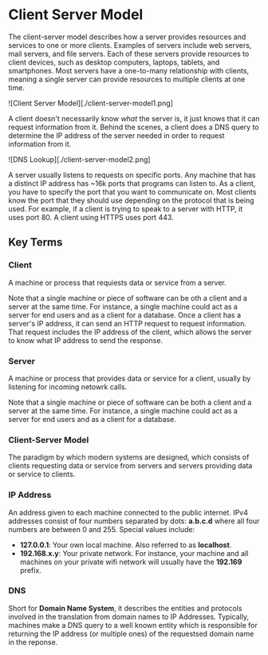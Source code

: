 # Client Server Model  
The client-server model describes how a server provides resources and services to one or more clients. Examples of servers include web servers, mail servers, and file servers. Each of these servers provide resources to client devices, such as desktop computers, laptops, tablets, and smartphones. Most servers have a one-to-many relationship with clients, meaning a single server can provide resources to multiple clients at one time.  

![Client Server Model][./client-server-model1.png]

A client doesn't necessarily know _what_ the server is, it just knows that it can request information from it. Behind the scenes, a client does a DNS query to determine the IP address of the server needed in order to request information from it.  

![DNS Lookup][./client-server-model2.png]

A server usually listens to requests on specific ports. Any machine that has a distinct IP address has ~16k ports that programs can listen to. As a client, you have to specify the port that you want to communicate on. Most clients know the port that they should use depending on the protocol that is being used. For example, if a client is trying to speak to a server with HTTP, it uses port 80. A client using HTTPS uses port 443.  

## Key Terms  
### Client  
A machine or process that requiests data or service from a server.  

Note that a single machine or piece of software can be oth a client and a server at the same time. For instance, a single machine could act as a server for end users and as a client for a database. Once a client has a server's IP address, it can send an HTTP request to request information. That request includes the IP address of the client, which allows the server to know what IP address to send the response.  

### Server  
A machine or process that provides data or service for a client, usually by listening for incoming netowrk calls.  

Note that a single machine or piece of software can be both a client and a server at the same time. For instance, a single machine could act as a server for end users and as a client for a database.  

### Client-Server Model  
The paradigm by which modern systems are designed, which consists of clients requesting data or service from servers and servers providing data or service to clients.  

### IP Address  
An address given to each machine connected to the public internet. IPv4 addresses consist of four numbers separated by dots: __a.b.c.d__ where all four numbers are between 0 and 255. Special values include:  
* __127.0.0.1__: Your own local machine. Also referred to as __localhost__.
* __192.168.x.y__: Your private network. For instance, your machine and all machines on your private wifi network will usually have the __192.169__ prefix.  

### DNS  
Short for __Domain Name System__, it describes the entities and protocols involved in the translation from domain names to IP Addresses. Typically, machines make a DNS query to a well known entity which is responsible for returning the IP address (or multiple ones) of the requestsed domain name in the reponse.
